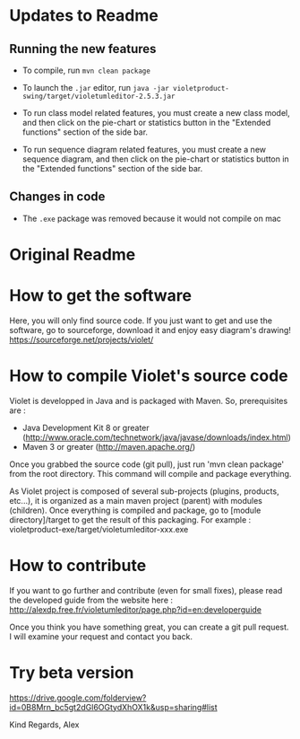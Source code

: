 # Updates to Readme

## Running the new features 
- To compile, run `mvn clean package`
- To launch the `.jar` editor, run `java -jar violetproduct-swing/target/violetumleditor-2.5.3.jar`

- To run class model related features, you must create a new class model, and then click on the pie-chart or statistics button in the "Extended functions" section of the side bar. 

- To run sequence diagram related features, you must create a new sequence diagram, and then click on the pie-chart or statistics button in the "Extended functions" section of the side bar. 


## Changes in code 
- The `.exe` package was removed because it would not compile on mac


# Original Readme

How to get the software
=======================

Here, you will only find source code. If you just want to get and use the software, go to sourceforge, download it and enjoy easy diagram's drawing! https://sourceforge.net/projects/violet/


How to compile Violet's source code
===================================

Violet is developped in Java and is packaged with Maven.
So, prerequisites are :
+ Java Development Kit 8 or greater (http://www.oracle.com/technetwork/java/javase/downloads/index.html)
+ Maven 3 or greater (http://maven.apache.org/)
 
Once you grabbed the source code (git pull), just run 'mvn clean package' from the root directory. This command will compile and package everything. 

As Violet project is composed of several sub-projects (plugins, products, etc...), it is organized as a main maven project (parent) with modules (children). Once everything is compiled and package, go to [module directory]/target to get the result of this packaging. For example : violetproduct-exe/target/violetumleditor-xxx.exe
 

How to contribute
=================

If you want to go further and contribute (even for small fixes), please read the developed guide from the website here : http://alexdp.free.fr/violetumleditor/page.php?id=en:developerguide

Once you think you have something great, you can create a git pull request. I will examine your request and contact you back.


Try beta version
=================
https://drive.google.com/folderview?id=0B8Mrn_bc5gt2dGl6OGtydXhOX1k&usp=sharing#list


Kind Regards,
Alex
